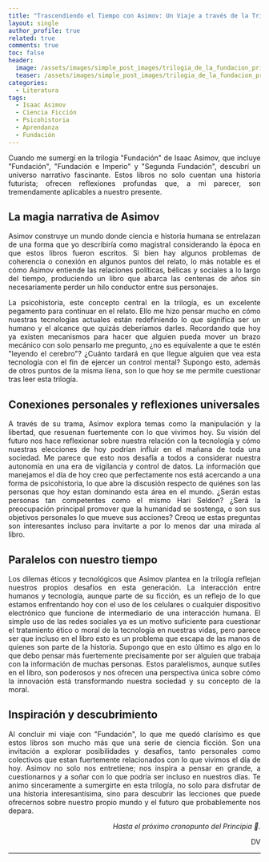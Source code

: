 ```yaml
---
title: "Trascendiendo el Tiempo con Asimov: Un Viaje a través de la Trilogía de 'Fundación''"
layout: single
author_profile: true
related: true
comments: true
toc: false
header:
  image: /assets/images/simple_post_images/trilogia_de_la_fundacion_principia.png
  teaser: /assets/images/simple_post_images/trilogia_de_la_fundacion_principia.png
categories:
  - Literatura
tags:
  - Isaac Asimov
  - Ciencia Ficción
  - Psicohistoria
  - Aprendanza
  - Fundación
---
```

<div markdown="1" style="text-align: justify;">
Cuando me sumergí en la trilogía "Fundación" de Isaac Asimov, que incluye "Fundación", "Fundación e Imperio" y "Segunda Fundación", descubrí un universo narrativo fascinante. Estos libros no solo cuentan una historia futurista; ofrecen reflexiones profundas que, a mi parecer, son tremendamente aplicables a nuestro presente.

## La magia narrativa de Asimov

Asimov construye un mundo donde ciencia e historia humana se entrelazan de una forma que yo describiría como magistral considerando la época en que estos libros fueron escritos. Si bien hay algunos problemas de coherencia o conexión en algunos puntos del relato, lo más notable es el cómo Asimov entiende las relaciones políticas, bélicas y sociales a lo largo del tiempo, produciendo un libro que abarca las centenas de años sin necesariamente perder un hilo conductor entre sus personajes. 

La psicohistoria, este concepto central en la trilogía, es un excelente pegamento para continuar en el relato. Ello me hizo pensar mucho en cómo nuestras tecnologías actuales están redefiniendo lo que significa ser un humano y el alcance que quizás deberíamos darles. Recordando que hoy ya existen mecanismos para hacer que alguien pueda mover un brazo mecánico con solo pensarlo me pregunto, ¿no es equivalente a que te estén "leyendo el cerebro"? ¿Cuánto tardará en que llegue alguien que vea esta tecnología con el fin de ejercer un control mental? Supongo esto, además de otros puntos de la misma líena, son lo que hoy se me permite cuestionar tras leer esta trilogía.

## Conexiones personales y reflexiones universales

A través de su trama, Asimov explora temas como la manipulación y la libertad, que resuenan fuertemente con lo que vivimos hoy. Su visión del futuro nos hace reflexionar sobre nuestra relación con la tecnología y cómo nuestras elecciones de hoy podrían influir en el mañana de toda una sociedad. Me parece que esto nos desafía a todos a considerar nuestra autonomía en una era de vigilancia y control de datos. La información que manejamos el día de hoy creo que perfectamente nos está acercando a una forma de psicohistoria, lo que abre la discusión respecto de quiénes son las personas que hoy estan dominando esta área en el mundo. ¿Serán estas personas tan competentes como el mismo Hari Seldon? ¿Será la preocupación principal promover que la humanidad se sostenga, o son sus objetivos personales lo que mueve sus acciones? Creoq ue estas preguntas son interesantes incluso para invitarte a por lo menos dar una mirada al libro.

## Paralelos con nuestro tiempo

Los dilemas éticos y tecnológicos que Asimov plantea en la trilogía reflejan nuestros propios desafíos en esta generación. La interacción entre humanos y tecnología, aunque parte de su ficción, es un reflejo de lo que estamos enfrentando hoy con el uso de los celulares o cualquier dispositivo electrónico que funcione de intermediario de una interacción humana. El simple uso de las redes sociales ya es un motivo suficiente para cuestionar el tratamiento ético o moral de la tecnología en nuestras vidas, pero parece ser que incluso en el libro esto es un problema que escapa de las manos de quienes son parte de la historia. Supongo que en esto último es algo en lo que debo pensar más fuertemente precisamente por ser alguien que trabaja con la información de muchas personas. Estos paralelismos, aunque sutiles en el libro, son poderosos y nos ofrecen una perspectiva única sobre cómo la innovación está transformando nuestra sociedad y su concepto de la moral.

## Inspiración y descubrimiento

Al concluir mi viaje con "Fundación", lo que me quedó clarísimo es que estos libros son mucho más que una serie de ciencia ficción. Son una invitación a explorar posibilidades y desafíos, tanto personales como colectivos que estan fuertemente relacionados con lo que vivimos el día de hoy. Asimov no solo nos entretiene; nos inspira a pensar en grande, a cuestionarnos y a soñar con lo que podría ser incluso en nuestros días. Te animo sinceramente a sumergirte en esta trilogía, no solo para disfrutar de una historia interesantísima, sino para descubrir las lecciones que puede ofrecernos sobre nuestro propio mundo y el futuro que probablemente nos depara.

</div>

<div align="right" markdown="1">

_Hasta el próximo cronopunto del Principia 🥚._

DV

</div>

---


